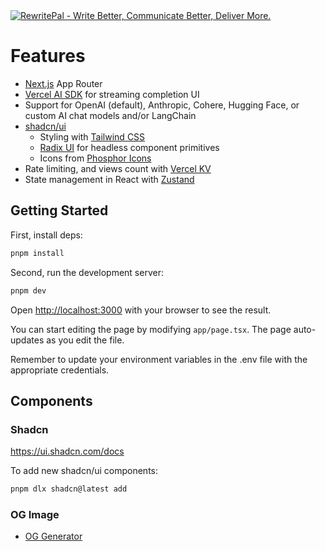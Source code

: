 <a href="https://www.rewritepal.com/">
  <img alt="RewritePal - Write Better, Communicate Better, Deliver More." src="https://rewritepal-official.vercel.app/opengraph-image.png">
</a>

# Features

- [Next.js](https://nextjs.org) App Router
- [Vercel AI SDK](https://sdk.vercel.ai/docs) for streaming completion UI
- Support for OpenAI (default), Anthropic, Cohere, Hugging Face, or custom AI chat models and/or LangChain
- [shadcn/ui](https://ui.shadcn.com)
  - Styling with [Tailwind CSS](https://tailwindcss.com)
  - [Radix UI](https://radix-ui.com) for headless component primitives
  - Icons from [Phosphor Icons](https://phosphoricons.com)
- Rate limiting, and views count with [Vercel KV](https://vercel.com/storage/kv)
- State management in React with [Zustand](https://zustand-demo.pmnd.rs/)

## Getting Started

First, install deps:

```bash
pnpm install
```

Second, run the development server:

```bash
pnpm dev
```

Open [http://localhost:3000](http://localhost:3000) with your browser to see the result.

You can start editing the page by modifying `app/page.tsx`. The page auto-updates as you edit the file.

Remember to update your environment variables in the .env file with the appropriate credentials.

## Components

### Shadcn

https://ui.shadcn.com/docs

To add new shadcn/ui components:

```bash
pnpm dlx shadcn@latest add
```

### OG Image

- [OG Generator](https://og-playground.vercel.app/?share=nVTbjtowEP0V16sqL0brmJANESDtspXoA1LVrnYlxIshTuKtE0eJw6WIf-84IeVStZUqQIzPzDkzE8_kgNc6EjjEo0huljlCldkrMT4crI1QKmSSmhA5LqUfHdKCWxmZ9AaLZFUovgc0VmLXodZ-lqVYG6lz8K21qrO883Ilk_yzEVllXSI3ouxc73VlZLyfagBzm__aveLr70mp6zyaaqVL8N_FcfwrK7C-yR8iRH12Ab2devEpbdDjcZlPrDGqNslFZ-Mlhs6W-MSUSgFyR89Q94hQxstE2r4oehgUO6eRtBEbKbZPejcGB0Vs4Nufc6HnWLkT0JQARRTcpCgaO3PGPOIFsz57dH0CX9p8wPC9V3fI-A3q-jNg3KA913_1vSuBVnaRgdvzQB38lmglFxnE93yPByRoBXpgzQb-GSAUQmaM0sczxGhAXGYle332H9yhv5g_MKiQ_oucBhfUlrLIhtDZDXH4GxEewhlxfSjYUj04X1PTXvC3nE2rwHQmo3t7UXBpo3sYG_hvJgiW53YsXnQRIpfCTEy-im0pjfjC1egeIrsb_xNpQM4jzGh7OA2vRxvBNyuHnoSBnSBoqrOszuWaX2DPQsmNKNFcl-JDl9UW3VqYYF3YpaxweMDN2OMwgMXA7cZjm4ngSKzqBIcxV5UgWGT6Xb7sC_u6MNvmBDq2uk_ZSkQ4NGUtjgQbvoKIVCilt7pUET7-BA)
